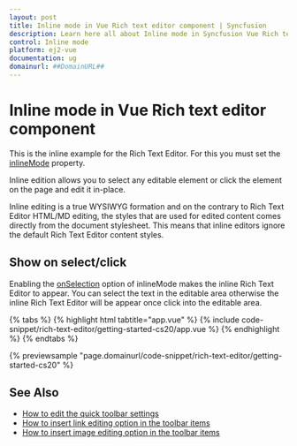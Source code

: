 ```yaml
---
layout: post
title: Inline mode in Vue Rich text editor component | Syncfusion
description: Learn here all about Inline mode in Syncfusion Vue Rich text editor component of Syncfusion Essential JS 2 and more.
control: Inline mode 
platform: ej2-vue
documentation: ug
domainurl: ##DomainURL##
---
```


# Inline mode in Vue Rich text editor component

This is the inline example for the Rich Text Editor. For this you must set the [inlineMode](https://ej2.syncfusion.com/vue/documentation/api/rich-text-editor/#inlinemode) property.

Inline edition allows you to select any editable element or click the element on the page and edit it in-place.

Inline editing is a true WYSIWYG formation and on the contrary to Rich Text Editor HTML/MD editing, the styles that are used for edited content comes directly from the document stylesheet. This means that inline editors ignore the default Rich Text Editor content styles.

## Show on select/click

Enabling the [onSelection](https://ej2.syncfusion.com/vue/documentation/api/rich-text-editor/inlineMode/#onselection) option of inlineMode makes the inline Rich Text Editor to appear.  You can select the text in the editable area otherwise the inline Rich Text Editor will be appear once click into the editable area.

{% tabs %}
{% highlight html tabtitle="app.vue" %}
{% include code-snippet/rich-text-editor/getting-started-cs20/app.vue %}
{% endhighlight %}
{% endtabs %}
        
{% previewsample "page.domainurl/code-snippet/rich-text-editor/getting-started-cs20" %}

## See Also

* [How to edit the quick toolbar settings](../rich-text-editor/toolbar#quick-inline-toolbars)
* [How to insert link editing option in the toolbar items](../rich-text-editor/link#insert-link)
* [How to insert image editing option in the toolbar items](../rich-text-editor/image#upload-options)